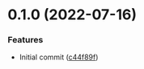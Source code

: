 # 0.1.0 (2022-07-16)


### Features

* Initial commit ([c44f89f](https://github.com/dsieradzki/K4Prox/commit/c44f89ff3e4e2af60e89842c5cdef0ee556653d4))



